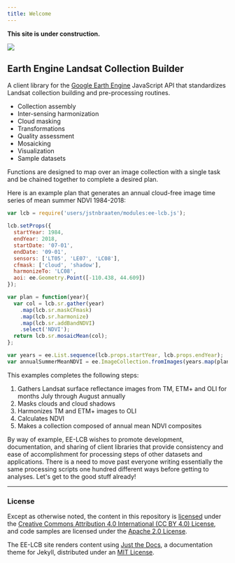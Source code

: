 ```yaml
---
title: Welcome
---
```


**This site is under construction.**

<img src='https://jdbcode.github.io/EE-LCB/assets/images/ee-lcb-logo.svg'>

## Earth Engine Landsat Collection Builder

A client library for the [Google Earth Engine](https://earthengine.google.com/) JavaScript API that standardizes 
Landsat collection building and pre-processing routines.

- Collection assembly
- Inter-sensing harmonization
- Cloud masking
- Transformations
- Quality assessment
- Mosaicking
- Visualization
- Sample datasets

Functions are designed to map over an image collection with a single task and be chained
together to complete a desired plan.

Here is an example plan that generates an annual cloud-free image time series
of mean summer NDVI 1984-2018:

```js
var lcb = require('users/jstnbraaten/modules:ee-lcb.js'); 

lcb.setProps({
  startYear: 1984,
  endYear: 2018,
  startDate: '07-01',
  endDate: '09-01',
  sensors: ['LT05', 'LE07', 'LC08'],
  cfmask: ['cloud', 'shadow'],
  harmonizeTo: 'LC08',
  aoi: ee.Geometry.Point([-110.438, 44.609])
});

var plan = function(year){
  var col = lcb.sr.gather(year)
    .map(lcb.sr.maskCFmask)
    .map(lcb.sr.harmonize)
    .map(lcb.sr.addBandNDVI)
    .select('NDVI');
  return lcb.sr.mosaicMean(col);
};

var years = ee.List.sequence(lcb.props.startYear, lcb.props.endYear);
var annualSummerMeanNDVI = ee.ImageCollection.fromImages(years.map(plan));
```

This examples completes the following steps:

1. Gathers Landsat surface reflectance images from TM, ETM+ and OLI for months July through August annually 
2. Masks clouds and cloud shadows
3. Harmonizes TM and ETM+ images to OLI
4. Calculates NDVI
5. Makes a collection composed of annual mean NDVI composites

By way of example, EE-LCB wishes to promote development, documentation, and sharing of client libraries that
provide consistency and ease of accomplishment for processing steps of other datasets and applications.
There is a need to move past everyone writing essentially the same processing scripts one hundred different 
ways before getting to analyses. Let's get to the good stuff already! 

---

### License

Except as otherwise noted, the content in this repository is [licensed](https://jdbcode.github.io/EE-LCB/terms/ee-lcb-license.html) under the
[Creative Commons Attribution 4.0 International (CC BY 4.0) License](https://creativecommons.org/licenses/by/4.0/), and
code samples are licensed under the [Apache 2.0 License](http://www.apache.org/licenses/LICENSE-2.0).

The EE-LCB site renders content using [Just the Docs](https://github.com/pmarsceill/just-the-docs), 
a documentation theme for Jekyll, distributed under an [MIT License](https://jdbcode.github.io/EE-LCB/terms/ee-lcb-license.html). 






